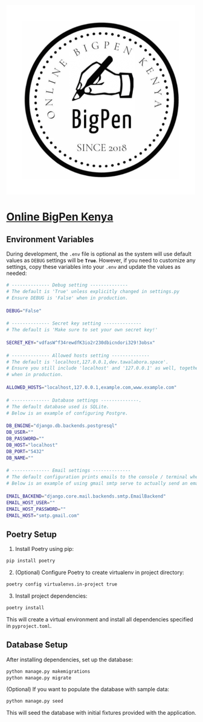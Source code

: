 ![](./app/home/static/home/img/logo.png)

# [Online BigPen Kenya](https://github.com/loxinformatics/bigpen)

## Environment Variables

During development, the `.env` file is optional as the system will use default values as `DEBUG`  settings will be **`True`**. However, if you need to customize any settings, copy these variables into your `.env` and update the values as needed:

```bash
# -------------- Debug setting --------------
# The default is 'True' unless explicitly changed in settings.py
# Ensure DEBUG is 'False' when in production.

DEBUG="False"

# -------------- Secret key setting --------------
# The default is 'Make sure to set your own secret key!'

SECRET_KEY="vdfasW^f34rewdfK3io2r230dbicndori329!3obsx"

# -------------- Allowed hosts setting --------------
# The default is 'localhost,127.0.0.1,dev.tawalabora.space'.
# Ensure you still include 'localhost' and '127.0.0.1' as well, together with your site domain
# when in production.

ALLOWED_HOSTS="localhost,127.0.0.1,example.com,www.example.com"

# -------------- Database settings --------------.
# The default database used is SQLite.
# Below is an example of configuring Postgre.

DB_ENGINE="django.db.backends.postgresql"
DB_USER=""
DB_PASSWORD=""
DB_HOST="localhost"
DB_PORT="5432"
DB_NAME=""

# -------------- Email settings --------------
# The default configuration prints emails to the console / terminal when sent.
# Below is an example of using gmail smtp serve to actually send an email.

EMAIL_BACKEND="django.core.mail.backends.smtp.EmailBackend"
EMAIL_HOST_USER=""
EMAIL_HOST_PASSWORD=""
EMAIL_HOST="smtp.gmail.com"
```

## Poetry Setup

1. Install Poetry using pip:
```bash
pip install poetry
```

2. (Optional) Configure Poetry to create virtualenv in project directory:
```bash
poetry config virtualenvs.in-project true
```

3. Install project dependencies:
```bash
poetry install
```

This will create a virtual environment and install all dependencies specified in `pyproject.toml`.

## Database Setup

After installing dependencies, set up the database:

```bash
python manage.py makemigrations
python manage.py migrate
```

(Optional) If you want to populate the database with sample data:

```bash
python manage.py seed
```

This will seed the database with initial fixtures provided with the application.
